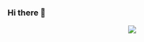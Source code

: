 ### Hi there 👋

<!-- Typing SVG -->
<p align="center">
  <img src="https://readme-typing-svg.demolab.com/?lines=FIRST,+SOLVE+THE+PROBLEM.;THEN,+WRITE+THE+CODE.">
</p>
